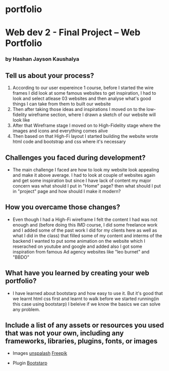 # portfolio
# Web dev 2 - Final Project – Web Portfolio
### by Hashan Jayson Kaushalya

## Tell us about your process?

  1. According to our user expereince 1 course, before I started the wire frames I did look at some famous websites to get inspiration, I had to look and select atlease 03           websites and then analyse what's good things I can take from them to built our website
  2. Then after taking those ideas and inspirations I moved on to the low-fidelity wireframe section, where I drawn a sketch of our website will look like
  3. After that Wireframe stage I moved on to High-Fidelity stage where the images and icons and everything comes alive
  4. Then based on that High-Fi layout I started building the website wrote html code and bootstrap and css where it's necessary

## Challenges you faced during development?

- The main challenge I faced are how to look my website look appealing and make it above average. I had to look at couple of websites again and get some inspiration but since I have lack of content my major concern was what should I put in "Home" page? then what should I put in "project" page and how should I make it modern?

## How you overcame those changes?

- Even though I had a High-Fi wireframe I felt the content I had was not enough and (before doing this IMD course, I did some freelance work and I added some of the past work I did for my clients here as well as what I did in the class) that filled some of my content and interms of the backend I wanted to put some animation on the website which I reserached on youtube and google and added also I got some inspiration from famous Ad agency websites like "leo burnet" and "BBDO" 

## What have you learned by creating your web portfolio?

- I have learned about bootstarp and how easy to use it. But it's good that we learnt html css first and learnt to walk before we started running(in this case using bootstarp) I beleive if we know the basics we can solve any problem.

## Include a list of any assets or resources you used that was not your own, including any frameworks, libraries, plugins, fonts, or images

- Images
 [unspalash](https://unsplash.com/photos/pKRNxEguRgM)
 [Freepik](https://www.freepik.com/free-vector/mobile-app-development-isometric-composition-with-human-characters-robotic-arm-smartphone-platforms-with-rocket-vector-illustration_33771277.htm)

- Plugin 
 [Bootstarp](https://getbootstrap.com/)
